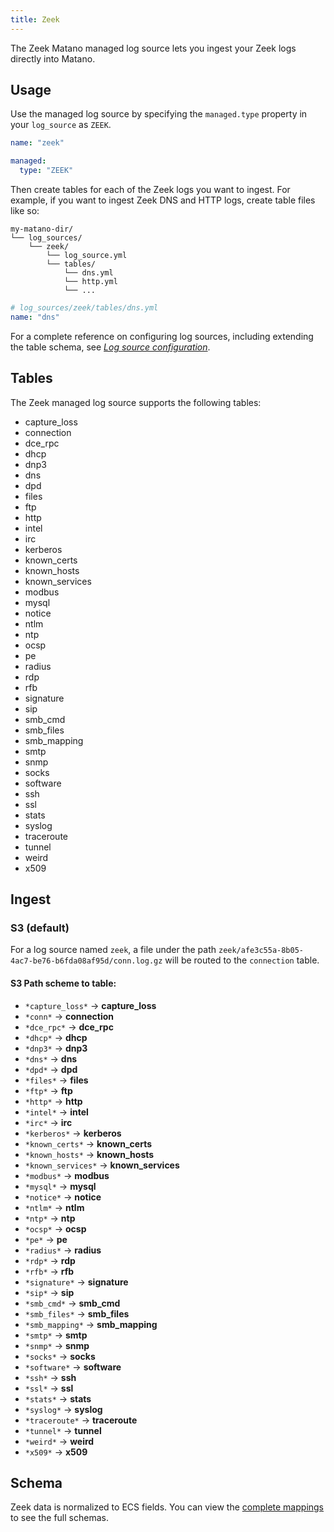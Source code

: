 ```yaml
---
title: Zeek
---
```


The Zeek Matano managed log source lets you ingest your Zeek logs directly into Matano.

## Usage

Use the managed log source by specifying the `managed.type` property in your `log_source` as `ZEEK`.

```yml
name: "zeek"

managed:
  type: "ZEEK"
```

Then create tables for each of the Zeek logs you want to ingest. For example, if you want to ingest Zeek DNS and HTTP logs, create table files like so:

```
my-matano-dir/
└── log_sources/
    └── zeek/
        └── log_source.yml
        └── tables/
            └── dns.yml
            └── http.yml
            └── ...
```

```yml
# log_sources/zeek/tables/dns.yml
name: "dns"
```

For a complete reference on configuring log sources, including extending the table schema, see [_Log source configuration_](../configuration.md).

## Tables

The Zeek managed log source supports the following tables:

- capture_loss
- connection
- dce_rpc
- dhcp
- dnp3
- dns
- dpd
- files
- ftp
- http
- intel
- irc
- kerberos
- known_certs
- known_hosts
- known_services
- modbus
- mysql
- notice
- ntlm
- ntp
- ocsp
- pe
- radius
- rdp
- rfb
- signature
- sip
- smb_cmd
- smb_files
- smb_mapping
- smtp
- snmp
- socks
- software
- ssh
- ssl
- stats
- syslog
- traceroute
- tunnel
- weird
- x509

## Ingest

### S3 (default)

For a log source named `zeek`, a file under the path `zeek/afe3c55a-8b05-4ac7-be76-b6fda08af95d/conn.log.gz` will be routed to the `connection` table.

#### S3 Path scheme to table:

- `*capture_loss*` -> **capture_loss**
- `*conn*` -> **connection**
- `*dce_rpc*` -> **dce_rpc**
- `*dhcp*` -> **dhcp**
- `*dnp3*` -> **dnp3**
- `*dns*` -> **dns**
- `*dpd*` -> **dpd**
- `*files*` -> **files**
- `*ftp*` -> **ftp**
- `*http*` -> **http**
- `*intel*` -> **intel**
- `*irc*` -> **irc**
- `*kerberos*` -> **kerberos**
- `*known_certs*` -> **known_certs**
- `*known_hosts*` -> **known_hosts**
- `*known_services*` -> **known_services**
- `*modbus*` -> **modbus**
- `*mysql*` -> **mysql**
- `*notice*` -> **notice**
- `*ntlm*` -> **ntlm**
- `*ntp*` -> **ntp**
- `*ocsp*` -> **ocsp**
- `*pe*` -> **pe**
- `*radius*` -> **radius**
- `*rdp*` -> **rdp**
- `*rfb*` -> **rfb**
- `*signature*` -> **signature**
- `*sip*` -> **sip**
- `*smb_cmd*` -> **smb_cmd**
- `*smb_files*` -> **smb_files**
- `*smb_mapping*` -> **smb_mapping**
- `*smtp*` -> **smtp**
- `*snmp*` -> **snmp**
- `*socks*` -> **socks**
- `*software*` -> **software**
- `*ssh*` -> **ssh**
- `*ssl*` -> **ssl**
- `*stats*` -> **stats**
- `*syslog*` -> **syslog**
- `*traceroute*` -> **traceroute**
- `*tunnel*` -> **tunnel**
- `*weird*` -> **weird**
- `*x509*` -> **x509**

## Schema

Zeek data is normalized to ECS fields. You can view the [complete mappings][1] to see the full schemas.

[1]: https://github.com/matanolabs/matano/blob/main/data/managed/log_sources/zeek/log_source.yml
